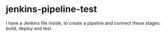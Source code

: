 # jenkins-pipeline-test

I have a Jenkins file inside, to create a pipeline and connect these stages: build, deploy and test 
